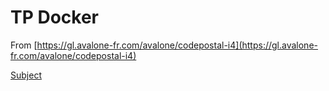 # TP Docker

From [https://gl.avalone-fr.com/avalone/codepostal-i4](https://gl.avalone-fr.com/avalone/codepostal-i4)

[Subject](sujet.pdf)
